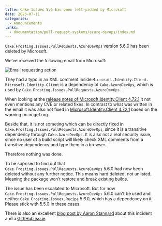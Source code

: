 ```yaml
---
title: Cake Issues 5.6 has been left-padded by Microsoft
date: 2025-07-11
categories:
  - Announcements
links:
  - documentation/pull-request-systems/azure-devops/index.md
---
```


`Cake.Frosting.Issues.PullRequests.AzureDevOps` version 5.6.0 has been deleted by Microsoft.

<!-- more -->

We've received the following email from Microsoft:

![Email requesting action](2025-07-11-microsoft-deleted-package.png "Email requesting action")

They had a typo in an XML comment inside `Microsoft.Identity.Client`.
`Microsoft.Identity.Client` is a dependency of `Cake.AzureDevOps`, which is used by `Cake.Frosting.Issues.PullRequests.AzureDevOps`.

When looking at the [release notes of Microsoft.Identity.Client 4.72.1](https://github.com/AzureAD/microsoft-authentication-library-for-dotnet/releases/tag/4.72.1) it not even mentions any CVE or related fixes.
In contrast to what was written in the email it was also not fixed in [Microsoft.Identity.Client 4.72.1](https://www.nuget.org/packages/Microsoft.Identity.Client/4.72.1) based on the warning on nuget.org.

Beside that, it is not someting which can be directly fixed in `Cake.Frosting.Issues.PullRequests.AzureDevOps`, since it is a transitive dependency through `Cake.AzureDevOps`.
It is also not a real security issue, since no user of a build script will likely check XML comments from a transitive dependency and type them in a browser.

Therefore nothing was done.

To be suprised to find out that `Cake.Frosting.Issues.PullRequests.AzureDevOps` 5.6.0 had now been deleted without any further notice.
This means hard deleted, not unlisted.
Meaning the package won't restore and break existing builds.

The issue has been escalated to Microsoft.
But for now `Cake.Frosting.Issues.PullRequests.AzureDevOps` 5.6.0 can't be used and neither `Cake.Frosting.Issues.Recipe` 5.6.0, which has a dependency on it.
Please stick with 5.5.0 in these cases.

There is also an excellent [blog post by Aaron Stannard](https://aaronstannard.com/microsoft-delete-nuget-packages) about this incident and
a [GithHub issue](https://github.com/NuGet/Home/discussions/14413).

